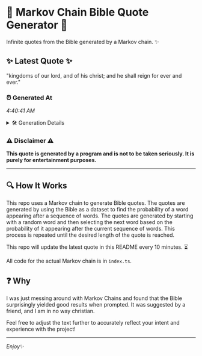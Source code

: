 # 📖 Markov Chain Bible Quote Generator 📖

Infinite quotes from the Bible generated by a Markov chain. ✨

## ✨ Latest Quote ✨
"kingdoms of our lord, and of his christ; and he shall reign for ever and ever."

### ⏰ Generated At
*4:40:41 AM*

<details>
    <summary>🛠️ Generation Details</summary>
    <p>
        <strong>🌱 Seed:</strong> kingdoms<br>
        <strong>🔄 Iterations:</strong> 15<br>
        <strong>📜 Context History:</strong><br>[ kingdoms ]: of<br>[ kingdoms, of ]: our<br>[ kingdoms, of, our ]: lord,<br>[ kingdoms, of, our, lord, ]: and<br>[ kingdoms, of, our, lord,, and ]: of<br>[ kingdoms, of, our, lord,, and, of ]: his<br>[ of, our, lord,, and, of, his ]: christ;<br>[ our, lord,, and, of, his, christ; ]: and<br>[ lord,, and, of, his, christ;, and ]: he<br>[ and, of, his, christ;, and, he ]: shall<br>[ of, his, christ;, and, he, shall ]: reign<br>[ his, christ;, and, he, shall, reign ]: for<br>[ christ;, and, he, shall, reign, for ]: ever<br>[ and, he, shall, reign, for, ever ]: and<br>[ he, shall, reign, for, ever, and ]: ever.<br>
    </p>
</details>

### ⚠️ Disclaimer ⚠️
**This quote is generated by a program and is not to be taken seriously. It is purely for entertainment purposes.**

---

## 🔍 How It Works

This repo uses a Markov chain to generate Bible quotes. The quotes are generated by using the Bible as a dataset to find the probability of a word appearing after a sequence of words. The quotes are generated by starting with a random word and then selecting the next word based on the probability of it appearing after the current sequence of words. This process is repeated until the desired length of the quote is reached.

This repo will update the latest quote in this README every 10 minutes. ⏳

All code for the actual Markov chain is in `index.ts`.

## ❓ Why

I was just messing around with Markov Chains and found that the Bible surprisingly yielded good results when prompted. 
It was suggested by a friend, and I am in no way christian.

Feel free to adjust the text further to accurately reflect your intent and experience with the project!

---

*Enjoy*✨
